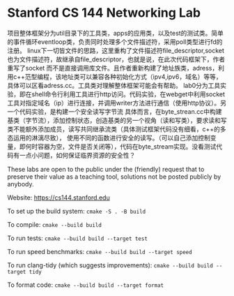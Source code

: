 Stanford CS 144 Networking Lab
==============================

项目整体框架分为util目录下的工具类，apps的应用类，以及test的测试类。简单的事件循环eventloop类，负责同时处理多个文件描述符，采用poll类型进行fd的注册。
linux下一切皆文件的思路，这里重构了文件描述符file_descriptor,socket也为文件描述符，故继承自file_descriptor，也就是说，在此次代码框架下，作者重写了socket
而不是直接调用库文件。且作者重新构建了地址族类，adress，利用c++范型编程，该地址类可以兼容各种初始化方式（ipv4,ipv6，域名）等等，具体可以区看adress.cc。工具类对理解整体框架可能会有帮助。
lab0分为工具实验，即在shell命令行利用工具进行http访问。代码实验，在webget中利用socket工具对指定域名（ip）进行连接，并调用writer方法进行通信（使用http协议）。另一个代码实验，是构建一个安全读写字节流
具体而言，在byte_strean.cc中构建基类（字节流），添加控制状态，创造基类的另一个视角（读和写类），要求读和写类不能额外添加成员，读写共同继承流类（具体测试框架代码没有细看，c++的多态运用的淋漓尽致），
使用不同的函数进行安全的读写。（可以自己添加控制变量，即何时容器为空，文件是否关闭等），代码在byte_stream实现。没看测试代码有一点小问题，如何保证临界资源的安全性？

These labs are open to the public under the (friendly) request that to
preserve their value as a teaching tool, solutions not be posted
publicly by anybody.

Website: https://cs144.stanford.edu

To set up the build system: `cmake -S . -B build`

To compile: `cmake --build build`

To run tests: `cmake --build build --target test`

To run speed benchmarks: `cmake --build build --target speed`

To run clang-tidy (which suggests improvements): `cmake --build build --target tidy`

To format code: `cmake --build build --target format`


